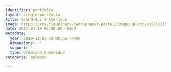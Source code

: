 ```yaml
---
identifier: portfolio
layout: single-portfolio
title: Grand-duc d'Amérique
image: https://res.cloudinary.com/npaquet-pastel/image/upload/v1575131536/IMG_6777_zsvnte.jpg
date: 2017-01-18 00:00:00 -0500
metadata:
  year: 2019-11-01 00:00:00 -0400
  dimensions: ''
  support: ''
  type: Création numérique
categorie: animaux

---
```

